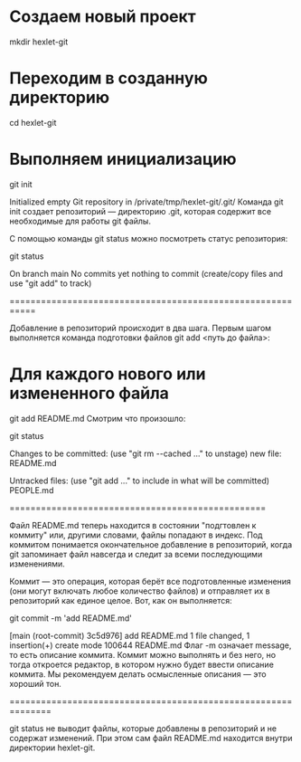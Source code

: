 # Создаем новый проект
mkdir hexlet-git

# Переходим в созданную директорию
cd hexlet-git

# Выполняем инициализацию
git init

Initialized empty Git repository in /private/tmp/hexlet-git/.git/
Команда git init создает репозиторий — директорию .git, которая содержит все необходимые для работы git файлы.

С помощью команды git status можно посмотреть статус репозитория:

git status

On branch main
No commits yet
nothing to commit (create/copy files and use "git add" to track)

===========================================================

Добавление в репозиторий происходит в два шага. Первым шагом выполняется команда подготовки файлов git add <путь до файла>:

# Для каждого нового или измененного файла
git add README.md
Смотрим что произошло:

git status

Changes to be committed:
  (use "git rm --cached <file>..." to unstage)
    new file:   README.md

Untracked files:
  (use "git add <file>..." to include in what will be committed)
    PEOPLE.md

=================================================

Файл README.md теперь находится в состоянии "подгтовлен к коммиту" или, другими словами, файлы попадают в индекс. Под коммитом понимается окончательное добавление в репозиторий, когда git запоминает файл навсегда и следит за всеми последующими изменениями.

Коммит — это операция, которая берёт все подготовленные изменения (они могут включать любое количество файлов) и отправляет их в репозиторий как единое целое. Вот, как он выполняется:

git commit -m 'add README.md'

[main (root-commit) 3c5d976] add README.md
1 file changed, 1 insertion(+)
create mode 100644 README.md
Флаг -m означает message, то есть описание коммита. Коммит можно выполнять и без него, но тогда откроется редактор, в котором нужно будет ввести описание коммита. Мы рекомендуем делать осмысленные описания — это хороший тон.

==============================================================

git status не выводит файлы, которые добавлены в репозиторий и не содержат изменений. При этом сам файл README.md находится внутри директории hexlet-git.